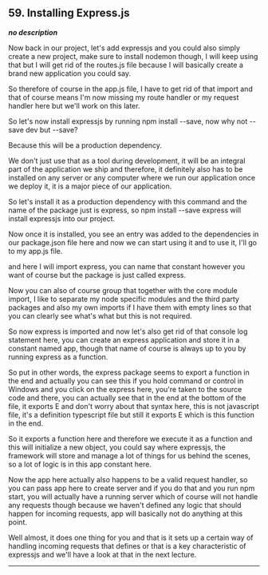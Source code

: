 ## 59. Installing Express.js

<strong><em>no description</em></strong>

Now back in our project, let's add expressjs and you could also simply create a
new project, make sure to install nodemon though, I will keep using that but I
will get rid of the routes.js file because I will basically create a brand new
application you could say. 

So therefore of course in the app.js file, I have to get rid of that import and
that of course means I'm now missing my route handler or my request handler here
but we'll work on this later. 

So let's now install expressjs by running npm install --save, now why not --save
dev but --save? 

Because this will be a production dependency. 

We don't just use that as a tool during development, it will be an integral part
of the application we ship and therefore, it definitely also has to be installed
on any server or any computer where we run our application once we deploy it, it
is a major piece of our application. 

So let's install it as a production dependency with this command and the name of
the package just is express, so npm install --save express will install
expressjs into our project. 

Now once it is installed, you see an entry was added to the dependencies in our
package.json file here and now we can start using it and to use it, I'll go to
my app.js file. 

and here I will import express, you can name that constant however you want of
course but the package is just called express. 

Now you can also of course group that together with the core module import, I
like to separate my node specific modules and the third party packages and also
my own imports if I have them with empty lines so that you can clearly see
what's what but this is not required. 

So now express is imported and now let's also get rid of that console log
statement here, you can create an express application and store it in a constant
named app, though that name of course is always up to you by running express as
a function. 

So put in other words, the express package seems to export a function in the end
and actually you can see this if you hold command or control in Windows and you
click on the express here, you're taken to the source code and there, you can
actually see that in the end at the bottom of the file, it exports E and don't
worry about that syntax here, this is not javascript file, it's a definition
typescript file but still it exports E which is this function in the end. 

So it exports a function here and therefore we execute it as a function and this
will initialize a new object, you could say where expressjs, the framework will
store and manage a lot of things for us behind the scenes, so a lot of logic is
in this app constant here. 

Now the app here actually also happens to be a valid request handler, so you can
pass app here to create server and if you do that and you run npm start, you
will actually have a running server which of course will not handle any requests
though because we haven't defined any logic that should happen for incoming
requests, app will basically not do anything at this point. 

Well almost, it does one thing for you and that is it sets up a certain way of
handling incoming requests that defines or that is a key characteristic of
expressjs and we'll have a look at that in the next lecture. 

---